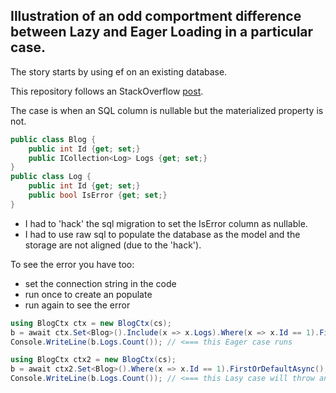 ## Illustration of an odd comportment difference between Lazy and Eager Loading in a particular case.

The story starts by using ef on an existing database.

This repository follows an StackOverflow [post](https://stackoverflow.com/questions/77983253/ef-core-8-on-net-8-mismatch-behavior-lazy-vs-eager-loading).

The case is when an SQL column is nullable but the materialized property is not.

```csharp
public class Blog {
    public int Id {get; set;}
    public ICollection<Log> Logs {get; set;}
}
public class Log {
    public int Id {get; set;}
    public bool IsError {get; set;}
}
```

- I had to 'hack' the sql migration to set the IsError column as nullable.
- I had to use raw sql to populate the database as the model and the storage are not aligned (due to the 'hack').

To see the error you have too:
- set the connection string in the code
- run once to create an populate
- run again to see the error

```csharp
using BlogCtx ctx = new BlogCtx(cs);
b = await ctx.Set<Blog>().Include(x => x.Logs).Where(x => x.Id == 1).FirstOrDefaultAsync();
Console.WriteLine(b.Logs.Count()); // <=== this Eager case runs

using BlogCtx ctx2 = new BlogCtx(cs);
b = await ctx2.Set<Blog>().Where(x => x.Id == 1).FirstOrDefaultAsync();
Console.WriteLine(b.Logs.Count()); // <=== this Lasy case will throw an exception

```